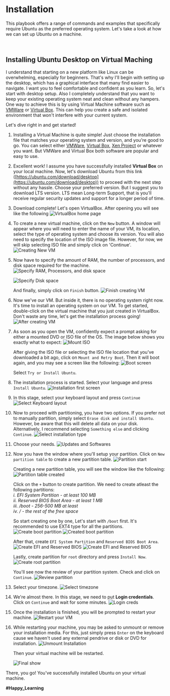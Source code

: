 # Installation

This playbook offers a range of commands and examples that specifically require Ubuntu as the preferred operating system. Let's take a look at how we can set up Ubuntu on a machine.

<br >

## Installing Ubuntu Desktop on Virtual Maching

I understand that starting on a new platform like Linux can be overwhelming, especially for beginners. That's why I'll begin with setting up the desktop, which has a graphical interface that many find easier to navigate. I want you to feel comfortable and confident as you learn. So, let's start with desktop setup.
Also I completely understand that you want to keep your existing operating system neat and clean without any hampers. One way to achieve this is by using Virtual Machine software such as [VMWare](https://www.vmware.com/) or [Virtual Box](https://www.virtualbox.org/). This can help you create a safe and isolated environment that won't interfere with your current system.

Let's dive right in and get started!

1. Installing a Virtual Machine is quite simple! Just choose the installation file that matches your operating system and version, and you're good to go. You can select either [VMWare](https://www.vmware.com/), [Virtual Box](https://www.virtualbox.org/), [Xen Project](https://xenproject.org/) or whatever you want. But VMWare and Virtual Box both software are popular and easy to use.

2. Excellent work! I assume you have successfully installed **Virtual Box** on your local machine. Now, let's download Ubuntu from this link ([https://ubuntu.com/download/desktop](https://ubuntu.com/download/desktop)) to proceed with the next step without any hassle. Choose your preferred version. But I suggest you to download LTS version. LTS mean Long-term Support, that is you'll receive regular security updates and support for a longer period of time.

3. Download complete! Let's open VirtualBox. After opening you will see like the following
   ![VirtualBox home page](./../images/installation/1.png "VirtualBox home page")

4. To create a new virtual machine, click on the `New` button. A window will appear where you will need to enter the name of your VM, its location, select the type of operating system and choose its version. You will also need to specify the location of the ISO image file. However, for now, we will skip selecting ISO file and simply click on 'Continue'.
   ![Creating New VM](./../images/installation/2.png "Creating New VM")

5. Now have to specify the amount of RAM, the number of processors, and disk space required for the machine.
   ![Specify RAM, Processors, and disk space](./../images/installation/3.png "Specify RAM, Processors, and disk space")

   ![Specify Disk space](./../images/installation/4.png "Specify Disk space")

   And finally, simply click on `Finish` button.
   ![Finish creating VM](./../images/installation/5.png "Finish creating VM")

6. Now we've our VM. But inside it, there is no operating system right now. It's time to install an operating system on our VM. To get started, double-click on the virtual machine that you just created in VirtualBox. Don't waste any time, let's get the installation process going!
   ![After creating VM](./../images/installation/6.png "After creating VM")

7. As soon as you open the VM, confidently expect a prompt asking for either a mounted DVD or ISO file of the OS. The image below shows you exactly what to expect:
   ![Mount ISO](./../images/installation/7.png "Mount ISO")

   After giving the ISO file or selecting the ISO file location that you've downloaded a bit ago, click on `Mount and Retry Boot`.
   Then it will boot again, and you may see a screen like the following:
   ![Boot screen](./../images/installation/8.png "Boot screen")

   Select `Try or Install Ubuntu`.

8. The installation process is started. Select your language and press `Install Ubuntu`.
   ![Installation first screen](./../images/installation/9.png "First installation screen")

9. In this stage, select your keyboard layout and press `Continue`
   ![Select Keyboard layout](./../images/installation/10.png "Select Keyboard layout")

10. Now to proceed with partitioning, you have two options. If you prefer not to manually partition, simply select `Erase disk and install Ubuntu`. However, be aware that this will delete all data on your disk. Alternatively, I recommend selecting `Something else` and clicking `Continue`.
    ![Select installation type](./../images/installation/11.png "Select installation type")

11. Choose your needs.
    ![Updates and Softwares](./../images/installation/12.png "Updates and Softwares")

12. Now you have the window where you'll setup your partition. Click on `New partition table` to create a new partition table.
    ![Partition start](./../images/installation/13.png "Partition start")

    Creating a new partition table, you will see the window like the following:
    ![Partition table created](./../images/installation/14.png "Partition table created")

    Click on the `+` button to create partition. We need to create atleast the following partitions: <br >
    _i. EFI System Partition - at least 100 MB_ <br >
    _ii. Reserved BIOS Boot Area - at least 1 MB_ <br >
    _iii. /boot - 256-500 MB at least_ <br >
    _iv. / - the rest of the free space_ <br >

    So start creating one by one, Let's start with `/boot` first. It's recommended to use EXT4 type for all the partitions.
    ![Create boot partition](./../images/installation/15.png "Create boot partition")
    ![Created boot partition](./../images/installation/16.png "Created boot partition")

    After that, create `EFI System Partition` and `Reserved BIOS Boot Area`.
    ![Create EFI and Reserved BIOS](./../images/installation/17.png "Create EFI and Reserved BIOS")
    ![Create EFI and Reserved BIOS](./../images/installation/18.png "Create EFI and Reserved BIOS")

    Lastly, create partition for `root` directory and press `Install Now`.  
    ![Create root partition](./../images/installation/19.png "Create root partition")

    You'll see now the review of your partition system. Check and click on `Continue`.
    ![Review partition](./../images/installation/20.png "Review Partition")

13. Select your timezone.
    ![Select timezone](./../images/installation/21.png "Select timezone")

14. We're almost there. In this stage, we need to put **Login credentials**. Click on `Continue` and wait for some minutes.
    ![Login creds](./../images/installation/22.png "Login Credentials")

15. Once the installation is finished, you will be prompted to restart your machine.
    ![Restart your VM](./../images/installation/23.png "Restart your VM")

16. While restarting your machine, you may be asked to unmount or remove your installation media. For this, just simply press `Enter` on the keyboard cause we haven't used any external pendrive or disk or DVD for installation.
    ![Unmount Installation](./../images/installation/24.png "Unmount Installation")

    Then your virtual machine will be restarted.

    ![Final show](./../images/installation/25.png "Fresh Ubuntu Desktop")

There, you go! You've successfully installed Ubuntu on your virtual machine.

**#Happy_Learning**
